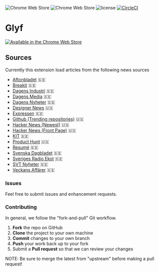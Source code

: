 ![Chrome Web Store](https://img.shields.io/chrome-web-store/v/kklidjoiedcocpkddfnknenpkpcdalnp.svg)
![Chrome Web Store](https://img.shields.io/chrome-web-store/rating/kklidjoiedcocpkddfnknenpkpcdalnp.svg)
![license](https://img.shields.io/github/license/davidpaulsson/alla-nyheter-extension.svg)
[![CircleCI](https://circleci.com/gh/davidpaulsson/glyf.svg?style=shield)](https://circleci.com/gh/davidpaulsson/glyf)

# Glyf

[![Available in the Chrome Web Store](ChromeWebStore_Badge_v2_206x58.png)](https://chrome.google.com/webstore/detail/alla-nyheter/kklidjoiedcocpkddfnknenpkpcdalnp)

## Sources

Currently this extension load articles from the following news sources

* [Aftonbladet](https://www.aftonbladet.se/) 🇸🇪
* [Breakit](https://www.breakit.se/) 🇸🇪
* [Dagens Industri](https://www.di.se/) 🇸🇪
* [Dagens Media](https://www.dagensmedia.se/) 🇸🇪
* [Dagens Nyheter](https://www.dn.se/) 🇸🇪
* [Designer News](https://www.designernews.co/) 🇺🇸
* [Expressen](https://www.expressen.se/) 🇸🇪
* [Github (Trending repositories)](https://github.com/trending) 🇺🇸
* [Hacker News (Newest)](https://news.ycombinator.com/) 🇺🇸
* [Hacker News (Front Page)](https://news.ycombinator.com/) 🇺🇸
* [KIT](https://kit.se/) 🇸🇪
* [Product Hunt](https://www.producthunt.com/) 🇺🇸
* [Resumé](https://www.resume.se/) 🇸🇪
* [Svenska Dagbladet](https://www.svd.se/) 🇸🇪
* [Sveriges Radio Ekot](http://sverigesradio.se/ekot) 🇸🇪
* [SVT Nyheter](https://www.svt.se/) 🇸🇪
* [Veckans Affärer](https://www.va.se/) 🇸🇪

### Issues

Feel free to submit issues and enhancement requests.

### Contributing

In general, we follow the "fork-and-pull" Git workflow.

1.  **Fork** the repo on GitHub
2.  **Clone** the project to your own machine
3.  **Commit** changes to your own branch
4.  **Push** your work back up to your fork
5.  Submit a **Pull request** so that we can review your changes

NOTE: Be sure to merge the latest from "upstream" before making a pull request!
